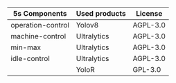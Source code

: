 | 5s Components     | Used products | License  |
| ----------------- | ------------- | -------- |
| operation-control | Yolov8        | AGPL-3.0 |
| machine-control   | Ultralytics   | AGPL-3.0 |
| min-max           | Ultralytics   | AGPL-3.0 |
| idle-control      | Ultralytics   | AGPL-3.0 |
|                   | YoloR         | GPL-3.0  |
